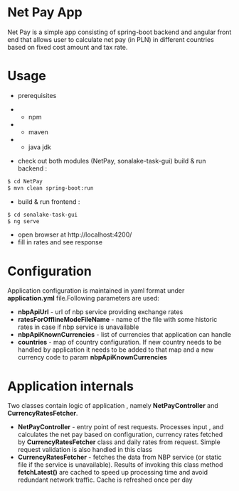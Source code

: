 # Net Pay App



Net Pay is a simple app consisting of spring-boot backend and angular front end that allows user to calculate net pay (in PLN) in different countries based on fixed cost amount and tax rate. 

# Usage

 - prerequisites
 - - npm 
 - - maven
 - - java jdk

 - check out both modules (NetPay, sonalake-task-gui)
build & run backend :
```sh
$ cd NetPay
$ mvn clean spring-boot:run
```

 - build & run frontend :

```sh
$ cd sonalake-task-gui
$ ng serve
```
 - open browser at http://localhost:4200/
 - fill in rates and see response

# Configuration
Application configuration is maintained in yaml format under **application.yml** file.Following parameters are used:
 - **nbpApiUrl** - url of nbp service providing exchange rates
 - **ratesForOfflineModeFileName** - name of the file with some historic rates in case if nbp service is unavailable
 - **nbpApiKnownCurrencies** - list of currencies that application can handle
 - **countries** - map of country configuration.  If new country needs to be handled by application it needs to be added to that map and a new currency code to param **nbpApiKnownCurrencies**
 
 # Application internals
Two classes contain logic of application , namely **NetPayController** and **CurrencyRatesFetcher**.
 - **NetPayController** - entry point of rest requests. Processes input , and calculates the net pay based on configuration, currency rates fetched by **CurrencyRatesFetcher** class and daily rates from request. Simple request validation is also handled in this class
 - **CurrencyRatesFetcher** - fetches the data from NBP service (or static file if the service is unavailable). Results of invoking this class method **fetchLatest()** are cached to speed up processing time and avoid redundant network traffic. Cache is refreshed once per day 
  




